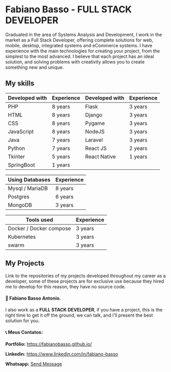 # Fabiano Basso - FULL STACK DEVELOPER #

Graduated in the area of Systems Analysis and Development, I work in the market as a Full Stack Developer, offering complete solutions for web, mobile, desktop, integrated systems and eCommerce systems. I have experience with the main technologies for creating your project, from the simplest to the most advanced. I believe that each project has an ideal solution, and solving problems with creativity allows you to create something new and unique.

## My skills ##

Developed with   |   Experience   |   Developed with   |   Experience   
-----------------|----------------|--------------------|----------------
PHP | 8 years |Flask | 3 years |
HTML | 8 years |Django | 3 years |
CSS | 8 years |Pygame | 3 years |
JavaScript | 8 years |NodeJS | 3 years |
Java | 7 years |Laravel | 3 years |
Python | 7 years |React JS | 2 years |
Tkinter | 5 years |React Native | 1 years |
SpringBoot | 1 years |



Using Databases   |   Experience   
------------------|----------------
Mysql / MariaDB | 8 years |
Postgres | 6 years |
MongoDB | 3 years |


Tools used   |   Experience   
-------------|----------------
Docker / Docker compose | 3 years |
Kubernetes | 3 years |
swarm | 3 years |


## My Projects ##
Link to the repositories of my projects developed throughout my career as a developer, some of these projects are for exclusive use because they hired me to develop for this reason, they have no source code.


#### :paperclip: Fabiano Basso Antonio. ####
I also work as a **FULL STACK DEVELOPER**, if you have a project, this is the right time to get it off the ground, we can talk, and I'll present the best solution for you.

#### :telephone_receiver: Meus Contatos: ####
**Portfólio:** https://fabianobasso.github.io/

**Linkedin:** https://www.linkedin.com/in/fabiano-basso

**Whatsapp:** [Send Message](https://api.whatsapp.com/send?phone=5519999979098)
